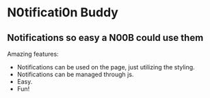 # N0tificati0n Buddy
## Notifications so easy a N00B could use them

Amazing features:
- Notifications can be used on the page, just utilizing the styling.
- Notifications can be managed through js.
- Easy.
- Fun!